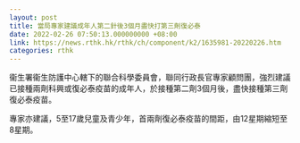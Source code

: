 ```yaml
---
layout: post
title: 當局專家建議成年人第二針後3個月盡快打第三劑復必泰
date: 2022-02-26 07:50:13.000000000 +08:00
link: https://news.rthk.hk/rthk/ch/component/k2/1635981-20220226.htm
categories: rthk
---
```


衞生署衞生防護中心轄下的聯合科學委員會，聯同行政長官專家顧問團，強烈建議已接種兩劑科興或復必泰疫苗的成年人，於接種第二劑3個月後，盡快接種第三劑復必泰疫苗。

專家亦建議，5至17歲兒童及青少年，首兩劑復必泰疫苗的間距，由12星期縮短至8星期。
